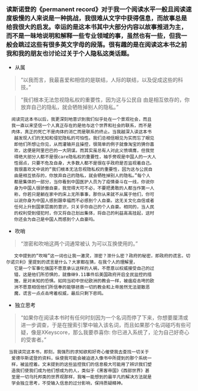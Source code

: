 ### 读斯诺登的《permanent record》对于我一个阅读水平一般且阅读速度极慢的人来说是一种挑战，我很难从文字中获得信息，而故事总是给我很大的启发。幸运的是这本书其中大部分内容以故事推进为主，而不是一昧地说明和解释一些专业领域的事，虽然也有一些，但我一般会跳过这些有很多英文字母的段落。很有趣的是在阅读这本书之前我和我的朋友也讨论过关于个人隐私这类话题。


* 从属

>”以我而言，我最喜爱和相信的是联结，人际的联结，以及促成这些的科技。”

>“我们根本无法忽视隐私权的重要性，因为这与公民自
   由是相互依存的，你放弃自己的隐私，就会牺牲掉别人的隐私。”
```
  阅读完这本书以后，我更深刻地意识到我们似乎处在一个景观社会，而且  
  我一直以来坚信一个人真正存在的是他与这个世界和社会的联系，而不是  
  肉体，真正的死亡不是肉体的消亡而是联系的终止。当我越深入读这本书
   越发现人们的无知和侵犯隐私的可怕性。我们总相信眼见为实而忘了眼见
   即他们所想让你见，从而灌输并且操控，很简单的例子就像淘宝的猜你喜
   欢，这便是阿里巴巴的一大阴谋。而其实虽总有人对此义愤填膺，但我觉
   得绝大部分人都不是很care隐私权的重要性，袖手旁观是中国人的一大人
   性弱点，只要不危及自身，大多数人都不是很在乎政府是否监视着自己。
   我很喜欢文中说的“我们根本无法忽视隐私权的重要性，因为这与公民自
   由是相互依存的，你放弃自己的隐私，就会牺牲掉别人的隐私。”每个人
   都是集体的一部分，当你看到中国医护人员为了疫情奋斗在一线，你说你
   身为中国人很骄傲自豪，我觉得大可不必，不要把勇敢的人都当作第一人
   称，你若只是躺在家中的床上无所事事，那你从来就不从属于他们，你可
   以说你身为中国人感到跟幸福而不必感到个人自豪。这无关文化自信或者
   任何上升到国家层面的意识，只关乎你自己的个人自豪。相同的，当人民
   的权利受到侵犯时，你又将自己划出集体，将自己的利益高高挂起，这时
   你还会为自己是中国人而感到个人自豪吗。
   ```
   
*    吹哨
> “泄密和吹哨这两个词通常被认   为可以互换使用的。”
```
   文中提到的“吹哨”这一词也让我一激灵，泄密？泄什么密？政府的秘密，即政府的谎言。切尔诺贝利》里提到的谎言是什么？大家都在猜，在我个人的理解里，
   它是一个军事化强国不愿意承认这样的人祸，不愿意以权威接受自己的过
   错，这是他们所恐惧的，就像继9.11事件后美国政府开启全民监控的措
   施，是对未知的恐惧。如同当初中世纪欧洲的教会一样，被瘟疫击垮的欧
   洲不愿意相信他们所信奉的能够拯救一切的教会和上帝居然无法驱散恶
   魔，谎言一点点击垮着权威，最后只剩下悲鸣。
   ```
   
*    独立思考
> “如果你在阅读本书时有任何时刻因为一个名词而停了下来，你想要厘清或进一步调查，于是在搜索引擎中输入该名词，而且如果那个名词碰巧有些可疑，像是XKeyscore，那么我要恭喜你: 你已进入系统了，沦为自己好奇心的受害者。”
 ```
  当我读完这本书，即刻，我强烈的求知欲和好奇心催使我去查找一切关于
   爱德华斯诺登的资料，纵使我可能会被迫进入像书中所提到的那个系统一
   样，被监控着。文末提到的这些监控我们的信息极大可能用了辨识我们塑
   造我们使我们成为他们想成为的人，类似于《黑客帝国》《西部世界》甚
   至是一切乌托邦类的世界观那样，我唯一能想到的最平凡的解决方法就是
   学会独立思考，不受输入信息的过分影响，保持质疑精神。
 ```